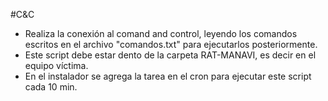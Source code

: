 #C&C
- Realiza la conexión al comand and control, leyendo los comandos escritos en el archivo "comandos.txt" para ejecutarlos   posteriormente.
- Este script debe estar dento de la carpeta RAT-MANAVI, es decir en el equipo víctima.
- En el instalador se agrega la tarea en el cron para ejecutar este script cada 10 min.
